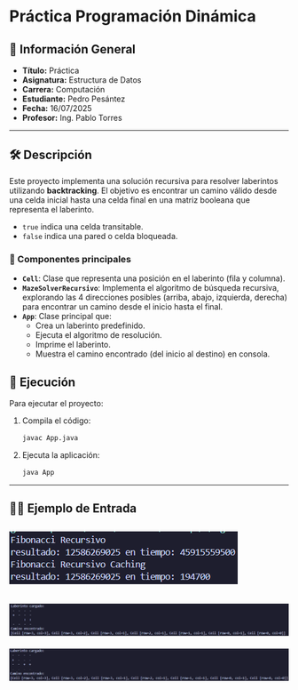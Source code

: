 # Práctica Programación Dinámica

## 📌 Información General

- **Título:** Práctica 
- **Asignatura:** Estructura de Datos
- **Carrera:** Computación
- **Estudiante:** Pedro Pesántez
- **Fecha:** 16/07/2025
- **Profesor:** Ing. Pablo Torres
---

## 🛠️ Descripción
Este proyecto implementa una solución recursiva para resolver laberintos utilizando **backtracking**. El objetivo es encontrar un camino válido desde una celda inicial hasta una celda final en una matriz booleana que representa el laberinto.

- `true` indica una celda transitable.  
- `false` indica una pared o celda bloqueada.

### 🧱 Componentes principales

- **`Cell`**: Clase que representa una posición en el laberinto (fila y columna).
- **`MazeSolverRecursivo`**: Implementa el algoritmo de búsqueda recursiva, explorando las 4 direcciones posibles (arriba, abajo, izquierda, derecha) para encontrar un camino desde el inicio hasta el final.
- **`App`**: Clase principal que:
  - Crea un laberinto predefinido.
  - Ejecuta el algoritmo de resolución.
  - Imprime el laberinto.
  - Muestra el camino encontrado (del inicio al destino) en consola.

## 🚀 Ejecución

Para ejecutar el proyecto:

1. Compila el código:
    ```bash
    javac App.java
    ```
2. Ejecuta la aplicación:
    ```bash
    java App
    ```

---

## 🧑‍💻 Ejemplo de Entrada
![alt text](image-1.png)
---
![alt text](image-2.png)
---
![alt text](image-3.png)